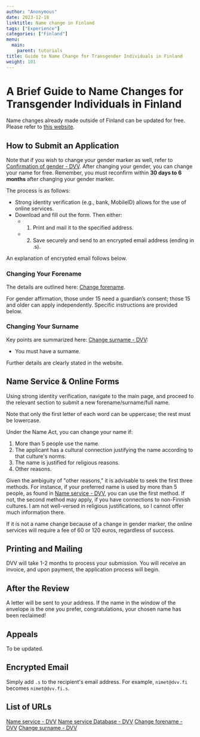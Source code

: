 ```yaml
---
author: "Anonymous"
date: 2023-12-18
linktitle: Name change in Finland
tags: ["Experience"]
categories: ["Finland"]
menu:
  main:
    parent: tutorials
title: Guide to Name Change for Transgender Individuals in Finland
weight: 101
---
```


# A Brief Guide to Name Changes for Transgender Individuals in Finland

Name changes already made outside of Finland can be updated for free. Please refer to [this website](https://dvv.fi/en/registration-of-a-name-change-performed-abroad).

## How to Submit an Application

Note that if you wish to change your gender marker as well, refer to [Confirmation of gender - DVV](https://dvv.fi/en/confirmation-of-gender). After changing your gender, you can change your name for free. Remember, you must reconfirm within **30 days to 6 months** after changing your gender marker.

The process is as follows:

- Strong identity verification (e.g., bank, MobileID) allows for the use of online services.
- Download and fill out the form. Then either:
  - 1. Print and mail it to the specified address.
  - 2. Save securely and send to an encrypted email address (ending in .s).

An explanation of encrypted email follows below.

### Changing Your Forename

The details are outlined here: [Change forename](https://dvv.fi/en/changing-forename).

For gender affirmation, those under 15 need a guardian’s consent; those 15 and older can apply independently. Specific instructions are provided below.

### Changing Your Surname

Key points are summarized here: [Change surname - DVV](https://dvv.fi/en/changing-forename):

- You must have a surname.

Further details are clearly stated in the website.

## Name Service & Online Forms

Using strong identity verification, navigate to the main page, and proceed to the relevant section to submit a new forename/surname/full name.

Note that only the first letter of each word can be uppercase; the rest must be lowercase.

Under the Name Act, you can change your name if:

1. More than 5 people use the name.
2. The applicant has a cultural connection justifying the name according to that culture's norms.
3. The name is justified for religious reasons.
4. Other reasons.

Given the ambiguity of "other reasons," it is advisable to seek the first three methods. For instance, if your preferred name is used by more than 5 people, as found in [Name service - DVV](https://dvv.fi/en/name-service), you can use the first method. If not, the second method may apply, if you have connections to non-Finnish cultures. I am not well-versed in religious justifications, so I cannot offer much information there.

If it is not a name change because of a change in gender marker, the online services will require a fee of 60 or 120 euros, regardless of success.

## Printing and Mailing

DVV will take 1-2 months to process your submission. You will receive an invoice, and upon payment, the application process will begin.

## After the Review

A letter will be sent to your address. If the name in the window of the envelope is the one you prefer, congratulations, your chosen name has been reclaimed!

## Appeals

To be updated.

## Encrypted Email

Simply add `.s` to the recipient's email address.
For example, `nimet@dvv.fi` becomes `nimet@dvv.fi.s`.

## List of URLs

[Name service - DVV](https://dvv.fi/en/name-service)
[Name service Database - DVV](https://verkkopalvelu.vrk.fi/nimipalvelu/default.asp?L=3)
[Change forename - DVV](https://dvv.fi/en/changing-forename)
[Change surname - DVV](https://dvv.fi/en/changing-forename)
